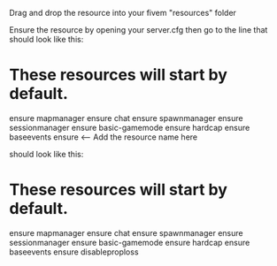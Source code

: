 Drag and drop the resource into your fivem "resources" folder

Ensure the resource by opening your server.cfg then go to the line that should look like this:

# These resources will start by default.
ensure mapmanager
ensure chat
ensure spawnmanager
ensure sessionmanager
ensure basic-gamemode
ensure hardcap
ensure baseevents
ensure             <-- Add the resource name here

should look like this:

# These resources will start by default.
ensure mapmanager
ensure chat
ensure spawnmanager
ensure sessionmanager
ensure basic-gamemode
ensure hardcap
ensure baseevents
ensure disableproploss
